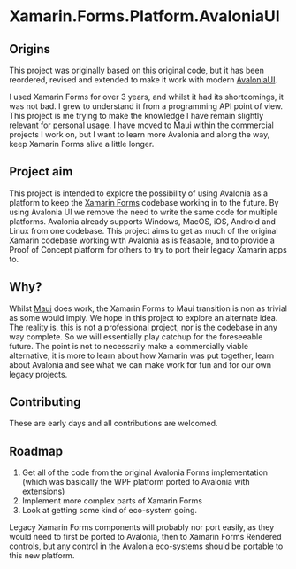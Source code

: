 # Xamarin.Forms.Platform.AvaloniaUI

## Origins
This project was originally based on [this](https://github.com/zhongzf/Xamarin.Forms.Platform.Avalonia) original code, but it has been reordered, revised and extended to make it work with modern [AvaloniaUI](https://avaloniaui.net/).

I used Xamarin Forms for over 3 years, and whilst it had its shortcomings, it was not bad. I grew to understand it from a programming API point of view. This project is me trying to make the knowledge I have remain slightly relevant for personal usage. I have moved to Maui within the commercial projects I work on, but I want to learn more Avalonia and along the way, keep Xamarin Forms alive a little longer.

## Project aim
This project is intended to explore the possibility of using Avalonia as a platform to keep the [Xamarin Forms](https://github.com/xamarin/Xamarin.Forms) codebase working in to the future. By using Avalonia UI we remove the need to write the same code for multiple platforms. Avalonia already supports Windows, MacOS, iOS, Android and Linux from one codebase. This project aims to get as much of the original Xamarin codebase working with Avalonia as is feasable, and to provide a Proof of Concept platform for others to try to port their legacy Xamarin apps to.

## Why?
Whilst [Maui](https://dotnet.microsoft.com/en-us/apps/maui) does work, the Xamarin Forms to Maui transition is non as trivial as some would imply. We hope in this project to explore an alternate idea. The reality is, this is not a professional project, nor is the codebase in any way complete. So we will essentially play catchup for the foreseeable future. The point is not to necessarily make a commercially viable alternative, it is more to learn about how Xamarin was put together, learn about Avalonia and see what we can make work for fun and for our own legacy projects.  

## Contributing
These are early days and all contributions are welcomed.

## Roadmap

1. Get all of the code from the original Avalonia Forms implementation (which was basically the WPF platform ported to Avalonia with extensions)
2. Implement more complex parts of Xamarin Forms
3. Look at getting some kind of eco-system going.

Legacy Xamarin Forms components will probably nor port easily, as they would need to first be ported to Avalonia, then to Xamarin Forms Rendered controls, but any control in the Avalonia eco-systems should be portable to this new platform. 
